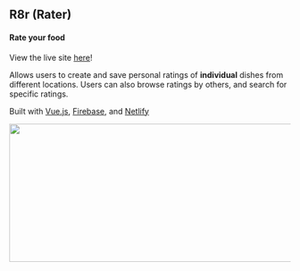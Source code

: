 ## R8r (Rater)
#### Rate your food
View the live site [here](https://rater.speedchan.com/)! 

Allows users to create and save personal ratings of **individual** dishes from different locations. Users can also browse ratings by others, and search for specific ratings.

Built with [Vue.js](https://vuejs.org/), [Firebase](https://firebase.google.com/), and [Netlify](https://www.netlify.com/)

<p align="center">
<img src="https://speedchan.com/assets/img/rater_ss2.PNG" width="713" height="247">
</p>

